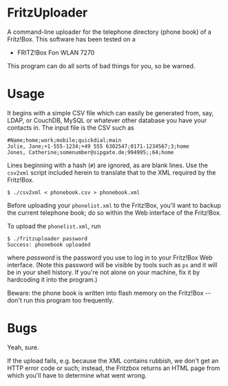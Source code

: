 # FritzUploader

A command-line uploader for the telephone directory (phone book) of a Fritz!Box. This software has been tested on a

* FRITZ!Box Fon WLAN 7270

This program can do all sorts of bad things for you, so be warned.

# Usage

It begins with a simple CSV file which can easily be generated from, say, LDAP, or CouchDB, MySQL or whatever other database you have your contacts in. The input file is the CSV such as


	#Name;home;work;mobile;quickdial;main
	Jolie, Jane;+1-555-1234;+49 555 6302547;0171-1234567;3;home
	Jones, Catherine;somenumber@sipgate.de;994995;;64;home

Lines beginning with a hash (`#`) are ignored, as are blank lines. Use the `csv2xml` script included herein to translate that to the XML required by the Fritz!Box.

	$ ./csv2xml < phonebook.csv > phonebook.xml

Before uploading your `phonelist.xml` to the Fritz!Box, you'll want to backup the current telephone book; do so within the Web interface of the Fritz!Box.

To upload the `phonelist.xml`, run

	$ ./fritzuploader password
	Success: phonebook uploaded

where _password_ is the password you use to log in to your Fritz!Box Web interface. (Note this password will be visible by tools such as `ps` and it will be in your shell history. If you're not alone on your machine, fix it by hardcoding it into the program.)

Beware: the phone book is written into flash memory on the Fritz!Box -- don't run this program too frequently.

# Bugs

Yeah, sure. 

If the upload fails, e.g. because the XML contains rubbish, we don't get an HTTP error code or such; instead, the Fritzbox returns an HTML page from which you'll have to determine what went wrong.
